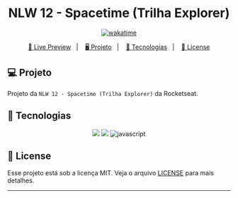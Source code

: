 <h1 align="center">
  NLW 12 - Spacetime (Trilha Explorer)
</h1>

<p align="center">
  <a href="https://wakatime.com/badge/user/68660678-6b86-4b78-98df-f5f41a37e1bc/project/7a85fabf-1e1f-448b-925b-fe93fbccc7af"><img src="https://wakatime.com/badge/user/68660678-6b86-4b78-98df-f5f41a37e1bc/project/7a85fabf-1e1f-448b-925b-fe93fbccc7af.svg" alt="wakatime"></a>
</p>

<p align="center">
  <a href="#">🔗 Live Preview</a>&nbsp;&nbsp;&nbsp;|&nbsp;&nbsp;&nbsp;
  <a href="#-projeto">🖥️ Projeto</a>&nbsp;&nbsp;&nbsp;|&nbsp;&nbsp;&nbsp;
  <a href="#-tecnologias">🚀 Tecnologias</a>&nbsp;&nbsp;&nbsp;|&nbsp;&nbsp;&nbsp;
  <a href="#-license">📝 License</a>
</p>

## 💻 Projeto

Projeto da `NLW 12 - Spacetime (Trilha Explorer)` da Rocketseat.


## 🚀 Tecnologias

<p align="center">
  <img src="https://img.shields.io/badge/html5-%23E34F26.svg?style=for-the-badge&logo=html5&logoColor=white">
  <img src="https://img.shields.io/badge/css3-%231572B6.svg?style=for-the-badge&logo=css3&logoColor=white">
  <img src="https://img.shields.io/badge/javascript-%23323330.svg?style=for-the-badge&logo=javascript&logoColor=%23F7DF1E" alt="javascript" title ="javascript">
</p>

## 📝 License

Esse projeto está sob a licença MIT. Veja o arquivo [LICENSE](LICENSE) para mais detalhes.

---
